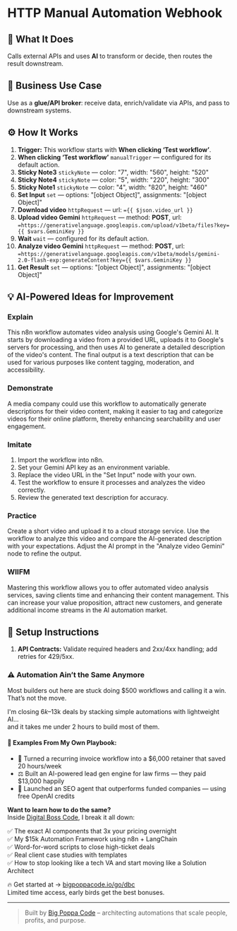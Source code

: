 # HTTP Manual Automation Webhook
  ## 🚀 What It Does
  Calls external APIs and uses **AI** to transform or decide, then routes the result downstream.
  
  ## 💼 Business Use Case
  Use as a **glue/API broker**: receive data, enrich/validate via APIs, and pass to downstream systems.
  
  ## ⚙️ How It Works
  1. **Trigger:** This workflow starts with **When clicking ‘Test workflow’**.
  2. **When clicking ‘Test workflow’** `manualTrigger` — configured for its default action.
3. **Sticky Note3** `stickyNote` — color: "7", width: "560", height: "520"
4. **Sticky Note4** `stickyNote` — color: "5", width: "220", height: "300"
5. **Sticky Note1** `stickyNote` — color: "4", width: "820", height: "460"
6. **Set Input** `set` — options: "[object Object]", assignments: "[object Object]"
7. **Download video** `httpRequest` — url: `={{ $json.video_url }}`
8. **Upload video Gemini** `httpRequest` — method: **POST**, url: `=https://generativelanguage.googleapis.com/upload/v1beta/files?key={{ $vars.GeminiKey }}`
9. **Wait** `wait` — configured for its default action.
10. **Analyze video Gemini** `httpRequest` — method: **POST**, url: `=https://generativelanguage.googleapis.com/v1beta/models/gemini-2.0-flash-exp:generateContent?key={{ $vars.GeminiKey }}`
11. **Get Result** `set` — options: "[object Object]", assignments: "[object Object]"
  
  ## 💡 AI-Powered Ideas for Improvement
  ### Explain
This n8n workflow automates video analysis using Google's Gemini AI. It starts by downloading a video from a provided URL, uploads it to Google's servers for processing, and then uses AI to generate a detailed description of the video's content. The final output is a text description that can be used for various purposes like content tagging, moderation, and accessibility.

### Demonstrate
A media company could use this workflow to automatically generate descriptions for their video content, making it easier to tag and categorize videos for their online platform, thereby enhancing searchability and user engagement.

### Imitate
1. Import the workflow into n8n.
2. Set your Gemini API key as an environment variable.
3. Replace the video URL in the "Set Input" node with your own.
4. Test the workflow to ensure it processes and analyzes the video correctly.
5. Review the generated text description for accuracy.

### Practice
Create a short video and upload it to a cloud storage service. Use the workflow to analyze this video and compare the AI-generated description with your expectations. Adjust the AI prompt in the "Analyze video Gemini" node to refine the output.

### WIIFM
Mastering this workflow allows you to offer automated video analysis services, saving clients time and enhancing their content management. This can increase your value proposition, attract new customers, and generate additional income streams in the AI automation market.
  
  ## 🔧 Setup Instructions
  1. **API Contracts:** Validate required headers and 2xx/4xx handling; add retries for 429/5xx.
  
### ⚠️ Automation Ain’t the Same Anymore

Most builders out here are stuck doing $500 workflows and calling it a win.  
That’s not the move.  

I'm closing $6k–$13k deals by stacking simple automations with lightweight AI...  
and it takes me under 2 hours to build most of them.

#### 🧠 Examples From My Own Playbook:
- 🔁 Turned a recurring invoice workflow into a $6,000 retainer that saved 20 hours/week  
- ⚖️ Built an AI-powered lead gen engine for law firms — they paid $13,000 happily  
- 🚀 Launched an SEO agent that outperforms funded companies — using free OpenAI credits  

**Want to learn how to do the same?**  
Inside [Digital Boss Code](https://bigpoppacode.io/go/dbc), I break it all down:

✅ The exact AI components that 3x your pricing overnight  
✅ My $15k Automation Framework using n8n + LangChain  
✅ Word-for-word scripts to close high-ticket deals  
✅ Real client case studies with templates  
✅ How to stop looking like a tech VA and start moving like a Solution Architect  

🔥 Get started at → [bigpoppacode.io/go/dbc](https://bigpoppacode.io/go/dbc)  
Limited time access, early birds get the best bonuses.

---
> Built by [Big Poppa Code](https://bigpoppacode.io) – architecting automations that scale people, profits, and purpose.
  